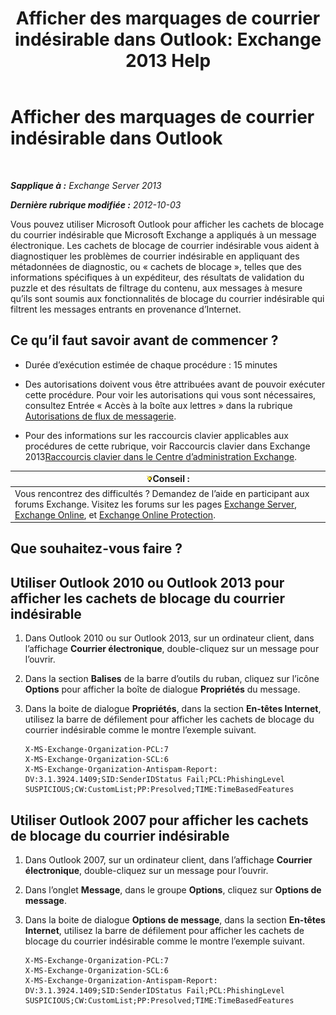 ﻿---
title: 'Afficher des marquages de courrier indésirable dans Outlook: Exchange 2013 Help'
TOCTitle: Afficher des marquages de courrier indésirable dans Outlook
ms:assetid: cddb5dbf-ad1e-471c-9fc8-28ddcf7ec1d0
ms:mtpsurl: https://technet.microsoft.com/fr-fr/library/Bb124595(v=EXCHG.150)
ms:contentKeyID: 50479254
ms.date: 05/23/2018
mtps_version: v=EXCHG.150
ms.translationtype: MT
---

# Afficher des marquages de courrier indésirable dans Outlook

 

_**Sapplique à :** Exchange Server 2013_

_**Dernière rubrique modifiée :** 2012-10-03_

Vous pouvez utiliser Microsoft Outlook pour afficher les cachets de blocage du courrier indésirable que Microsoft Exchange a appliqués à un message électronique. Les cachets de blocage de courrier indésirable vous aident à diagnostiquer les problèmes de courrier indésirable en appliquant des métadonnées de diagnostic, ou « cachets de blocage », telles que des informations spécifiques à un expéditeur, des résultats de validation du puzzle et des résultats de filtrage du contenu, aux messages à mesure qu’ils sont soumis aux fonctionnalités de blocage du courrier indésirable qui filtrent les messages entrants en provenance d’Internet.

## Ce qu’il faut savoir avant de commencer ?

  - Durée d’exécution estimée de chaque procédure : 15 minutes

  - Des autorisations doivent vous être attribuées avant de pouvoir exécuter cette procédure. Pour voir les autorisations qui vous sont nécessaires, consultez Entrée « Accès à la boîte aux lettres » dans la rubrique [Autorisations de flux de messagerie](mail-flow-permissions-exchange-2013-help.md).

  - Pour des informations sur les raccourcis clavier applicables aux procédures de cette rubrique, voir Raccourcis clavier dans Exchange 2013[Raccourcis clavier dans le Centre d’administration Exchange](keyboard-shortcuts-in-the-exchange-admin-center-exchange-online-protection-help.md).

<table>
<thead>
<tr class="header">
<th><img src="images/Bb125224.tip(EXCHG.150).gif" title="Conseil" alt="Conseil" />Conseil :</th>
</tr>
</thead>
<tbody>
<tr class="odd">
<td>Vous rencontrez des difficultés ? Demandez de l’aide en participant aux forums Exchange. Visitez les forums sur les pages <a href="https://go.microsoft.com/fwlink/p/?linkid=60612">Exchange Server</a>, <a href="https://go.microsoft.com/fwlink/p/?linkid=267542">Exchange Online</a>, et <a href="https://go.microsoft.com/fwlink/p/?linkid=285351">Exchange Online Protection</a>.</td>
</tr>
</tbody>
</table>


## Que souhaitez-vous faire ?

## Utiliser Outlook 2010 ou Outlook 2013 pour afficher les cachets de blocage du courrier indésirable

1.  Dans Outlook 2010 ou sur Outlook 2013, sur un ordinateur client, dans l’affichage **Courrier électronique**, double-cliquez sur un message pour l’ouvrir.

2.  Dans la section **Balises** de la barre d’outils du ruban, cliquez sur l’icône **Options** pour afficher la boîte de dialogue **Propriétés** du message.

3.  Dans la boite de dialogue **Propriétés**, dans la section **En-têtes Internet**, utilisez la barre de défilement pour afficher les cachets de blocage du courrier indésirable comme le montre l’exemple suivant.
    
        X-MS-Exchange-Organization-PCL:7
        X-MS-Exchange-Organization-SCL:6
        X-MS-Exchange-Organization-Antispam-Report: DV:3.1.3924.1409;SID:SenderIDStatus Fail;PCL:PhishingLevel SUSPICIOUS;CW:CustomList;PP:Presolved;TIME:TimeBasedFeatures

## Utiliser Outlook 2007 pour afficher les cachets de blocage du courrier indésirable

1.  Dans Outlook 2007, sur un ordinateur client, dans l’affichage **Courrier électronique**, double-cliquez sur un message pour l’ouvrir.

2.  Dans l’onglet **Message**, dans le groupe **Options**, cliquez sur **Options de message**.

3.  Dans la boite de dialogue **Options de message**, dans la section **En-têtes Internet**, utilisez la barre de défilement pour afficher les cachets de blocage du courrier indésirable comme le montre l’exemple suivant.
    
        X-MS-Exchange-Organization-PCL:7
        X-MS-Exchange-Organization-SCL:6
        X-MS-Exchange-Organization-Antispam-Report: DV:3.1.3924.1409;SID:SenderIDStatus Fail;PCL:PhishingLevel SUSPICIOUS;CW:CustomList;PP:Presolved;TIME:TimeBasedFeatures

